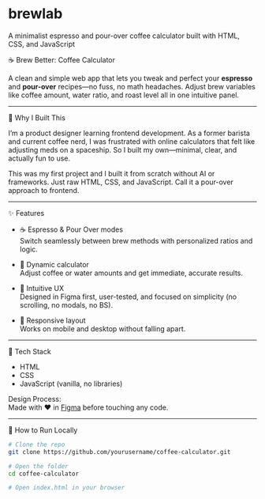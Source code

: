 # brewlab
A minimalist espresso and pour-over coffee calculator built with HTML, CSS, and JavaScript

☕ Brew Better: Coffee Calculator

A clean and simple web app that lets you tweak and perfect your **espresso** and **pour-over** recipes—no fuss, no math headaches. Adjust brew variables like coffee amount, water ratio, and roast level all in one intuitive panel.

---

🌱 Why I Built This

I’m a product designer learning frontend development. As a former barista and current coffee nerd, I was frustrated with online calculators that felt like adjusting meds on a spaceship. So I built my own—minimal, clear, and actually fun to use.

This was my first project and I built it from scratch without AI or frameworks. Just raw HTML, CSS, and JavaScript. Call it a pour-over approach to frontend.

---

✨ Features

- ☕ Espresso & Pour Over modes  
  Switch seamlessly between brew methods with personalized ratios and logic.

- 🔁 Dynamic calculator  
  Adjust coffee or water amounts and get immediate, accurate results.

- 🧠 Intuitive UX  
  Designed in Figma first, user-tested, and focused on simplicity (no scrolling, no modals, no BS).

- 📱 Responsive layout  
  Works on mobile and desktop without falling apart.

---

🔧 Tech Stack

- HTML
- CSS
- JavaScript (vanilla, no libraries)

Design Process:  
Made with ❤️ in [Figma](https://www.figma.com) before touching any code.

---

🧪 How to Run Locally

```bash
# Clone the repo
git clone https://github.com/yourusername/coffee-calculator.git

# Open the folder
cd coffee-calculator

# Open index.html in your browser
